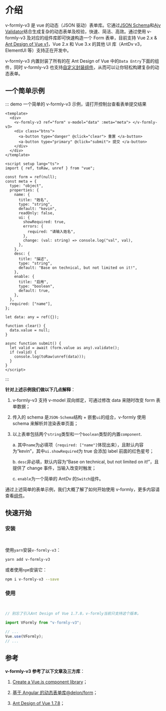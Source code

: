 # 介绍

v-formly-v3 是 vue 的动态（JSON 驱动）表单库。它通过[JSON Schema](https://json-schema.org/)和[Ajv Validator](https://ajv.js.org/)结合生成复杂的动态表单及校验，快速、简洁、高效。通过使用 v-formly-v3 及对应的组件库即可快速构造一个 Form 表单，目前支持 Vue 2.x & [Ant Design of Vue v1](https://1x.antdv.com/docs/vue/introduce-cn/)，Vue 2.x 和 Vue 3.x 的其他 UI 库（AntDv v3，ElementUI 等）支持正在开发中。

v-formly-v3 内置封装了所有的在 Ant Design of Vue 中的`Data Entry`下面的组件，同时 v-formly-v3 也支持[自定义封装组件](TODO)，从而可以让你轻松构建复杂的动态表单。

## 一个简单示例

::: demo 一个简单的 v-formly-v3 示例，请打开控制台查看表单提交结果

```vue
<template>
  <div>
    <v-formly-v3 ref="form" v-model="data" :meta="meta"> </v-formly-v3>
    <div class="btns">
      <a-button type="danger" @click="clear"> 重置 </a-button>
      <a-button type="primary" @click="submit"> 提交 </a-button>
    </div>
  </div>
</template>

<script setup lang="ts">
import { ref, toRaw, unref } from "vue";

const form = ref(null);
const meta = {
  type: "object",
  properties: {
    name: {
      title: "姓名",
      type: "string",
      default: "kevin",
      readOnly: false,
      ui: {
        showRequired: true,
        errors: {
          required: "请输入姓名",
        },
        change: (val: string) => console.log("val", val),
      },
    },
    desc: {
      title: "描述",
      type: "string",
      default: "Base on technical, but not limited on it!",
    },
    enable: {
      title: "启用",
      type: "boolean",
      default: true,
    },
  },
  required: ["name"],
};

let data: any = ref({});

function clear() {
  data.value = null;
}

async function submit() {
  let valid = await (form.value as any).validate();
  if (valid) {
    console.log(toRaw(unref(data)));
  }
}
</script>
```

:::

**针对上述示例我们做以下几点解释**：

1. v-formly-v3 支持 v-model 双向绑定，可通过修改 data 来随时改变 form 表单数据；

2. 传入的 schema 是`JSON-Schema`结构 + 嵌套`ui`的组合，v-formly 使用 schema 来解析并渲染表单页面；

3. 以上表单包括两个`string`类型和一个`boolean`类型的内置`component`.

   a. 其中`name`为必填项（`required: ["name"]`体现出来），且默认内容为“kevin”，其中`ui.showRequired`为 true 会添加 label 前面的红色星号；

   b. `desc`非必填，默认内容为“Base on technical, but not limited on it!”，且提供了 change 事件，当输入改变时触发；

   c. `enable`为一个简单的 AntDv 的`Switch`组件。

通过上述简单的表单示例，我们大概了解了如何开始使用 v-formly，更多内容请查看[组件](/zh/components/)。

## 快速开始

### 安装

<br />

使用`yarn`安装`v-formly-v3`：

```sh
yarn add v-formly-v3
```

或者使用`npm`安装它：

```sh
npm i v-formly-v3 --save
```

### 使用

<br />

```js
// 别忘了引入Ant Design of Vue 1.7.8，v-formly当前只支持这个版本。

import VFormly from "v-formly-v3";

// ...
Vue.use(VFormly);
// ...
```

## 参考

**v-formly-v3 参考了以下文章及三方库**：

1. [Create a Vue.js component library](https://itnext.io/create-a-vue-js-component-library-as-a-module-part-1-a1116e632751)；

2. [基于 Angular 的动态表单库@delon/form](https://ng-alain.com/form/getting-started/zh)；

3. [Ant Design of Vue 1.7.8](https://1x.antdv.com/docs/vue/introduce-cn/)；
